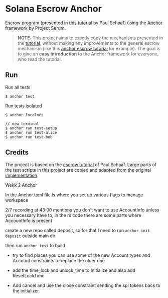 # Solana Escrow Anchor
Escrow program (presented in [this tutorial](https://paulx.dev/blog/2021/01/14/programming-on-solana-an-introduction/) by Paul Schaaf) using the [Anchor](https://github.com/project-serum/anchor) framework by Project Serum.

> **NOTE:** This project aims to exactly copy the mechanisms presented in the [tutorial](https://paulx.dev/blog/2021/01/14/programming-on-solana-an-introduction/), without making any improvements to the general escrow mechanism (like this [anchor escrow tutorial](https://hackmd.io/@ironaddicteddog/solana-anchor-escrow) for example). The goal is to give an **easy introduction** to the Anchor framework for everyone, who read the tutorial.

## Run

Run all tests
```console
$ anchor test
```

Run tests isolated
```console
$ anchor localnet

// new terminal
$ anchor run test-setup
$ anchor run test-alice
$ anchor run test-bob
```

## Credits

The project is based on the [escrow tutorial](https://paulx.dev/blog/2021/01/14/programming-on-solana-an-introduction/) of Paul Schaaf.
Large parts of the test scripts in this project are copied and adapted from the original [implementation](https://github.com/paul-schaaf/solana-escrow).

Wekk 2 Anchor

In the Anchor.toml file is where you set up various flags to manage workspace

2/7 recording
at 43:00 mentions you don't want to use AccountInfo unless you necessary have to,
in the rs code there are some parts where AccountInfo is present

create a new repo called deposit, so for that I need to run `anchor init deposit` outside main dir

then run `anchor test` to build

- try to find places you can use some of the new Account types and Account constraints to replace the older one

- add the time_lock and unlock_time to Initialize and also add ResetLockTime

- Add cancel and use the close constraint sending the spl tokens back to the initializer


